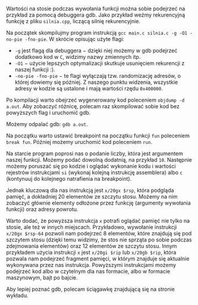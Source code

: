 Wartości na stosie podczas wywołania funkcji można sobie podejrzeć na przykład za pomocą debuggera gdb.
Jako przykład weźmy rekurencyjną funkcję z pliku `silnia.cpp`, liczącą silnię rekurencyjnie.

Na początek skompilujmy program instrukcją  `gcc main.c silnia.c -g -O1 -no-pie -fno-pie`. 
W skrócie opisując użyte flagi:

* `-g` jest flagą dla debuggera $-$ dzięki niej możemy w gdb podejrzeć dodatkowo kod w `C`, widzimy nazwy zmiennych itp. 
* `-O1` $-$ użycie lepszych optymalizacji skutkuje usunięciem rekurencji z naszej funkcji :).
* `-no-pie -fno-pie` $-$ te flagi wyłączają tzw. randomizację adresów, o której dowiemy się później. Z naszego punktu widzenia, wszystkie adresy w kodzie są ustalone i mają wartości rzędu `0x400000`.


Po kompilacji warto obejrzeć wygenerowany kod poleceniem `objdump -d a.out`.
Aby zobaczyć różnicę, polecam raz skompilować sobie kod bez powyższych flag i uruchomić gdb.

Możemy odpalać gdb: `gdb a.out`.

Na początku warto ustawić breakpoint na początku funkcji `fun` poleceniem `break fun`.
Później możemy uruchomić kod poleceniem `run`.

Na starcie program poprosi nas o podanie liczby, która jest argumentem naszej funkcji. 
Możemy podać dowolną dodatnią, na przykład `10`.
Następnie możemy poruszać się po kodzie i oglądać wykonanie kodu i wartości rejestrów instrukcjami `si` (wykonaj kolejną instrukcję assemblera) albo `c` (kontynuuj do kolejnego natrafienia na breakpoint).

Jednak kluczową dla nas instrukcją jest `x/20gx $rsp`, która podgląda pamięć, a dokładniej 20 elementów ze szczytu stosu.
Możemy na nim zobaczyć głównie elementy odłożone przez funkcję (argumenty wywołania funkcji) oraz adresy powrotu.

Warto dodać, że powyższa instrukcja `x` potrafi oglądać pamięć nie tylko na stosie, ale też w innych miejscach.
Przykładowo, wywołanie instrukcji `x/20gx $rsp-64` pozwoli nam podejrzeć 8 elementów, które znajdują się pod szczytem stosu (dzięki temu widzimy, że stos nie sprząta po sobie podczas zdejmowania elementów) oraz 12 elementów ze szczytu stosu.
Innym przykładem użycia instrukcji `x` jest `x/20gi $rip` lub `x/20gb $rip`, która pozwala nam podejrzeć fragment pamięci, w którym znajduje się aktualnie wykonywana przez nas instrukcja. 
Powyższymi instrukcjami możemy podejrzeć kod albo w czytelnym dla nas formacie, albo w formacie maszynowym, bajt po bajcie.

Aby lepiej poznać gdb, polecam ściągawkę znajdującą się na stronie wykładu.

